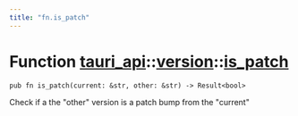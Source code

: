 ```yaml
---
title: "fn.is_patch"
---
```


# Function [tauri_api](/docs/api/rust/tauri_api/../index.html)::​[version](/docs/api/rust/tauri_api/index.html)::​[is_patch](/docs/api/rust/tauri_api/)

    pub fn is_patch(current: &str, other: &str) -> Result<bool>

Check if a the "other" version is a patch bump from the "current"
      